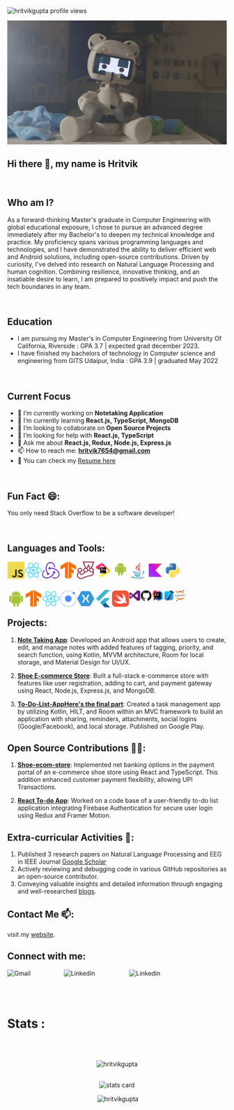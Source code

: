 <p align="left">
  <img src="https://komarev.com/ghpvc/?username=hritvikgupta&label=Profile%20views&color=0e75b6&style=flat" alt="hritvikgupta profile views" />
</p>
<img width="560" alt="Screenshot 2022-03-07 at 7 21 59 PM" src= "https://github.com/hritvikgupta/hritvikgupta/blob/main/src_/5lto.gif">

## Hi there 👋, my name is Hritvik

</br>

## Who am I?
As a forward-thinking Master's graduate in Computer Engineering with global educational exposure, I chose to pursue an advanced degree immediately after my Bachelor's to deepen my technical knowledge and practice. My proficiency spans various programming languages and technologies, and I have demonstrated the ability to deliver efficient web and Android solutions, including open-source contributions. Driven by curiosity, I've delved into research on Natural Language Processing and human cognition. Combining resilience, innovative thinking, and an insatiable desire to learn, I am prepared to positively impact and push the tech boundaries in any team.


</br>

## Education
- I am pursuing my Master's in Computer Engineering from University Of California, Riverside : GPA 3.7 | expected grad december 2023.
- I have finished my bachelors of technology in Computer science and engineering from GITS Udaipur, India : GPA 3.9 | graduated May 2022

</br>

## Current Focus
- 🔭 I’m currently working on **Notetaking Application**
- 🌱 I’m currently learning **React.js, TypeScript, MongoDB**
- 👯 I’m looking to collaborate on **Open Source Projects**
- 🤝 I’m looking for help with **React.js, TypeScript**
- 💬 Ask me about **React.js, Redux, Node.js, Express.js**
- 📫 How to reach me: **hritvik7654@gmail.com**
- 📄 You can check my [Resume here](https://drive.google.com/file/d/1u8Ie3a5n6IaR3K2b1v4rHSy1dWZicxUT/view?usp=sharing)
  
</br>

## Fun Fact 😄:
You only need Stack Overflow to be a software developer!

</br>

## Languages and Tools:
<p align="left">
<img align="left" alt="JavaScript" width="40px" src="https://raw.githubusercontent.com/devicons/devicon/master/icons/javascript/javascript-original.svg" />
<img align="left" alt="React.js" width="40px" src="https://raw.githubusercontent.com/devicons/devicon/master/icons/react/react-original.svg" />
<img align="left" alt="Redux" width="40px" src="https://raw.githubusercontent.com/devicons/devicon/master/icons/redux/redux-original.svg" />
<img align="left" alt="Tensorflow" width="40px" src="https://raw.githubusercontent.com/devicons/devicon/master/icons/tensorflow/tensorflow-original.svg" />
<img align="left" alt="Jest" width="40px" src="https://raw.githubusercontent.com/devicons/devicon/master/icons/jest/jest-plain.svg" />
<img align="left" alt="Jetpack Compose" width="40px" src="https://raw.githubusercontent.com/devicons/devicon/master/icons/jetbrains/jetbrains-original.svg" />
<img align="left" alt="Room" width="40px" src="https://raw.githubusercontent.com/devicons/devicon/master/icons/android/android-original-wordmark.svg" />
<img align="left" alt="Java" width="40px" src="https://raw.githubusercontent.com/devicons/devicon/master/icons/java/java-original.svg" />
<img align="left" alt="Kotlin" width="40px" src="https://raw.githubusercontent.com/devicons/devicon/master/icons/kotlin/kotlin-original.svg" />
<img align="left" alt="Python" width="40px" src="https://raw.githubusercontent.com/devicons/devicon/master/icons/python/python-original.svg" />
</p>
<br />
<br />
<br />

<p>
<img align="left" alt="Android Studio" width="40px" src="https://raw.githubusercontent.com/devicons/devicon/master/icons/android/android-original.svg" />
<img align="left" alt="Tensorflow" width="40px" src="https://raw.githubusercontent.com/devicons/devicon/master/icons/tensorflow/tensorflow-original.svg" />
<img align="left" alt="React Native" width="40px" src="https://raw.githubusercontent.com/devicons/devicon/master/icons/react/react-original.svg" />
<img align="left" alt="Ionic" width="40px" src="https://raw.githubusercontent.com/devicons/devicon/master/icons/ionic/ionic-original.svg" />
<img align="left" alt="Xamarin" width="40px" src="https://raw.githubusercontent.com/devicons/devicon/master/icons/xamarin/xamarin-original.svg" />
<img align="left" alt="Flutter" width="40px" src="https://raw.githubusercontent.com/devicons/devicon/master/icons/flutter/flutter-original.svg" />
<img align="left" alt="Swift" width="40px" src="https://raw.githubusercontent.com/devicons/devicon/master/icons/swift/swift-original.svg" />

<img align="left" alt="Visual Studio Code" width="26px" src="https://raw.githubusercontent.com/devicons/devicon/master/icons/visualstudio/visualstudio-plain.svg" />
<img align="left" alt="GitHub" width="26px" src="https://raw.githubusercontent.com/devicons/devicon/master/icons/github/github-original.svg" />
<img align="left" alt="IntelliJ IDEA" width="26px" src="https://raw.githubusercontent.com/devicons/devicon/master/icons/intellij/intellij-original.svg" />
<img align="left" alt="Xcode" width="26px" src="https://raw.githubusercontent.com/devicons/devicon/master/icons/xcode/xcode-original.svg" />
<img align="left" alt="Jupyter" width="26px" src="https://raw.githubusercontent.com/devicons/devicon/master/icons/jupyter/jupyter-original-wordmark.svg" />
</p>

<br />
<br />

## Projects:

1. **[Note Taking App](https://github.com/hritvikgupta/Note-Taking-App)**: Developed an Android app that allows users to create, edit, and manage notes with added features of tagging, priority, and search function, using Kotlin, MVVM architecture, Room for local storage, and Material Design for UI/UX.

2. **[Shoe E-commerce Store](https://github.com/hritvikgupta/Shoe-E-commerce-Store)**: Built a full-stack e-commerce store with features like user registration, adding to cart, and payment gateway using React, Node.js, Express.js, and MongoDB.

3. **[To-Do-List-AppHere's the final part](https://github.com/hritvikgupta/To-Do-List-App)**: Created a task management app by utilizing Kotlin, HILT, and Room within an MVC framework to build an application with sharing, reminders, attachments, social logins (Google/Facebook), and local storage. Published on Google Play.

## Open Source Contributions 👨‍💻:

1. **[Shoe-ecom-store](https://github.com/hritvikgupta/Shoe-ecom-store)**: Implemented net banking options in the payment portal of an e-commerce shoe store using React and TypeScript. This addition enhanced customer payment flexibility, allowing UPI Transactions.

2. **[React To-do App](https://github.com/hritvikgupta/React-To-do-App)**: Worked on a code base of a user-friendly to-do list application integrating Firebase Authentication for secure user login using Redux and Framer Motion.

## Extra-curricular Activities 🎯:

1. Published 3 research papers on Natural Language Processing and EEG in IEEE Journal [Google Scholar](https://scholar.google.com/citations?user=ShxBp2MAAAAJ&hl=en)
2. Actively reviewing and debugging code in various GitHub repositories as an open-source contributor.
3. Conveying valuable insights and detailed information through engaging and well-researched [blogs](https://hritvikgupta.netlify.app/#blogs).

## Contact Me 📫:
visit my [website](https://hritvikgupta.netlify.app).
## Connect with me:
<p align="left">
<a href="mailto:hritvik7654@gmail.com">
 <img align="left" alt="Gmail" width="130" hight="100" src="https://github.com/Xx-Ashutosh-xX/Xx-Ashutosh-xX/blob/master/assets/icons/gmail.png" />
</a>
<a href="https://linkedin.com/in/hritvik-gupta-8469611a3">
  <img align="left" alt="Linkedin" width="150" hight="100" src="https://github.com/Xx-Ashutosh-xX/Xx-Ashutosh-xX/blob/master/assets/icons/linkedin.png" /> 
<a href="https://scholar.google.com/citations?hl=en&user=ShxBp2MAAAAJ&view_op=list_works&gmla=AJsN-F4736wr3RpZuzL3k6NAHNI7S3YJ_HdddA-jKQBRaXEvfiiw-5u8UxlmfVoPGG6h_XLBCoY3NPeSXF_0hIKm5zDXfRe0PAUOoCNlhn7HyhH8GDPy8psm">
 <img align="left" alt="Linkedin" width="100" height="100" src="https://user-images.githubusercontent.com/60143996/211176246-af19d68d-0dbe-483a-9109-29a533a4d455.png" /> 
</a>

</p>
</br>
</br>
</br>
</br>

# Stats :
</br>
</br>
<div align ="center">
 <p>
  <img  src="https://github-readme-stats.vercel.app/api/top-langs?username=hritvikgupta&show_icons=true&locale=en&layout=compact&theme=blue-green" alt="hritvikgupta" /></p>
</br>
<img alt= "stats card" height="200px" width="400" src="https://github-readme-streak-stats.herokuapp.com/?user=hritvikgupta&theme=blue-green">
</br>
<p>&nbsp;<img align="center" src="https://github-readme-stats.vercel.app/api?username=hritvikgupta&show_icons=true&theme=blue-green" alt="hritvikgupta" /></p>
</div>

